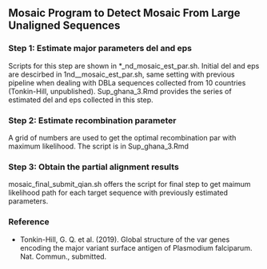 Mosaic Program to Detect Mosaic From Large Unaligned Sequences
-----------------------

### Step 1: Estimate major parameters del and eps
Scripts for this step are shown in *_nd_mosaic_est_par.sh. 
Initial del and eps are descirbed in 1nd__mosaic_est_par.sh, same setting with previous pipeline when dealing with DBLa sequences collected from 10 countries (Tonkin-Hill, unpublished). Sup_ghana_3.Rmd provides the series of estimated del and eps collected in this step.


### Step 2: Estimate recombination parameter
A grid of numbers are used to get the optimal recombination par with maximum likelihood. The script is in Sup_ghana_3.Rmd


### Step 3: Obtain the partial alignment results 
mosaic_final_submit_qian.sh offers the script for final step to get maimum likelihood path for each target sequence with previously estimated parameters. 



### Reference
- Tonkin-Hill, G. Q. et al. (2019). Global structure of the var genes encoding the major variant surface antigen of Plasmodium falciparum. Nat. Commun., submitted.
